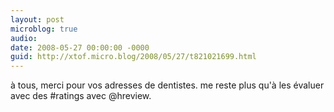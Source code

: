 ```yaml
---
layout: post
microblog: true
audio: 
date: 2008-05-27 00:00:00 -0000
guid: http://xtof.micro.blog/2008/05/27/t821021699.html
---
```

à tous, merci pour vos adresses de dentistes. me reste plus qu'à les évaluer avec des #ratings avec @hreview.

